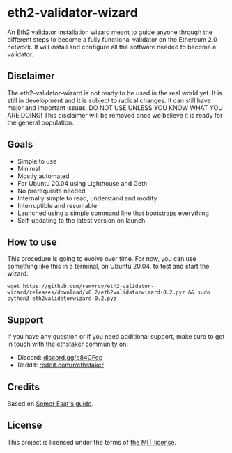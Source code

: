 # eth2-validator-wizard
An Eth2 validator installation wizard meant to guide anyone through the different steps to become a fully functional validator on the Ethereum 2.0 network. It will install and configure all the software needed to become a validator.

## Disclaimer

The eth2-validator-wizard is not ready to be used in the real world yet. It is still in development and it is subject to radical changes. It can still have major and important issues. DO NOT USE UNLESS YOU KNOW WHAT YOU ARE DOING! This disclaimer will be removed once we believe it is ready for the general population.

## Goals

* Simple to use
* Minimal
* Mostly automated
* For Ubuntu 20.04 using Lighthouse and Geth
* No prerequisite needed
* Internally simple to read, understand and modify
* Interruptible and resumable
* Launched using a simple command line that bootstraps everything
* Self-updating to the latest version on launch

## How to use

This procedure is going to evolve over time. For now, you can use something like this in a terminal, on Ubuntu 20.04, to test and start the wizard:

```
wget https://github.com/remyroy/eth2-validator-wizard/releases/download/v0.2/eth2validatorwizard-0.2.pyz && sudo python3 eth2validatorwizard-0.2.pyz
```

## Support

If you have any question or if you need additional support, make sure to get in touch with the ethstaker community on:

* Discord: [discord.gg/e84CFep](https://discord.gg/e84CFep)
* Reddit: [reddit.com/r/ethstaker](https://www.reddit.com/r/ethstaker/)

## Credits

Based on [Somer Esat's guide](https://someresat.medium.com/guide-to-staking-on-ethereum-2-0-ubuntu-lighthouse-41de20513b12).

## License

This project is licensed under the terms of [the MIT license](LICENSE).
